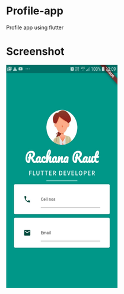 # Profile-app
Profile app using flutter

# Screenshot
<img src="https://github.com/AshKnight99/profile-app/blob/master/profile_app/Screenshot.jpeg" width="300" height="600">
